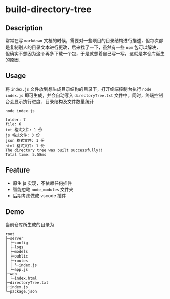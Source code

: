 # build-directory-tree

## Description

常常在写 `markdown` 文档的时候，需要对一些项目的目录结构进行描述，但每次都是复制别人的目录文本进行更改，后来找了一下，虽然有一些 `npm` 包可以解决，但确实不想因为这个再多下载一个包，于是就想着自己写一写，这就是本仓库诞生的原因.


## Usage

将 `index.js` 文件放到想生成目录结构的目录下，打开终端控制台执行 `node index.js` 即可生成，并会自动写入 `directoryTree.txt` 文件中，同时，终端控制台会显示执行进度、目录结构及文件数量统计

```
node index.js
```
```
folder: 7
file: 6
txt 格式文件: 1 份
js 格式文件: 3 份
json 格式文件: 1 份
html 格式文件: 1 份
The directory tree was built successfully!! 
Total time: 5.58ms
```
## Feature

- 原生 js 实现，不依赖任何插件
- 智能忽略 `node_modules` 文件夹
- 后期考虑做成 vscode 插件

## Demo

当前仓库所生成的目录为

```
root
├─server
│ ├─config
│ ├─logs
│ ├─models
│ ├─public
│ ├─routes
│ │ └─index.js
│ └─app.js
├─web
│ └─index.html
├─directoryTree.txt
├─index.js
└─package.json
```
